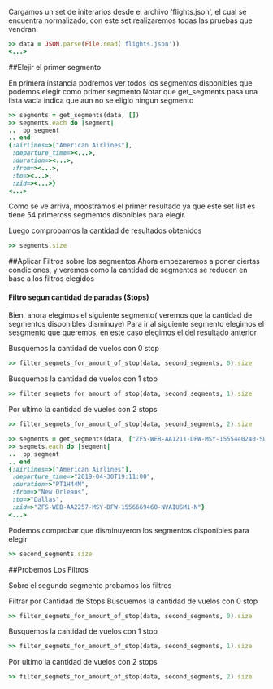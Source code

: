 <!--
Load the necessary libraries
>> require_relative 'filter_and_sort_functions_for_segments.rb'
<...>
-->

Cargamos un set de initerarios desde el archivo 'flights.json', el cual se encuentra normalizado, con 
este set realizaremos todas las pruebas que vendran.

```ruby
>> data = JSON.parse(File.read('flights.json'))
<...>
```

##Elejir el primer segmento

En primera instancia podremos ver todos los segmentos disponibles que podemos elegir como primer segmento
Notar que get_segments pasa una lista vacia indica que aun no se eligio ningun segmento
```ruby
>> segments = get_segments(data, [])
>> segments.each do |segment|
..  pp segment
.. end
{:airlines=>["American Airlines"],
 :departure_time=><...>,
 :duration=><...>,
 :from=><...>,
 :to=><...>,
 :zid=><...>}
<...>

```
Como se ve arriva, moostramos el primer resultado ya que este set list es tiene 54 primeross segmentos disonibles para elegir.

Luego comprobamos la cantidad de resultados obtenidos
```ruby
>> segments.size

```
##Aplicar Filtros sobre los segmentos
Ahora empezaremos a poner ciertas condiciones, y veremos como la cantidad de segmentos se reducen en base
a los filtros elegidos

#### Filtro segun cantidad de paradas (Stops)

Bien, ahora elegimos el siguiente segmento( veremos que la cantidad de segmentos disponibles disminuye)
Para ir al siguiente segmento elegimos el sesgmento que queremos, en este caso elegimos el del resultado anterior


Busquemos la cantidad de vuelos con 0 stop 

```ruby
>> filter_segmets_for_amount_of_stop(data, second_segments, 0).size

```
Busquemos la cantidad de vuelos con 1 stop 
```ruby
>> filter_segmets_for_amount_of_stop(data, second_segments, 1).size

```
Por ultimo  la cantidad de vuelos con 2 stops
```ruby
>> filter_segmets_for_amount_of_stop(data, second_segments, 2).size

```











```ruby
>> segments = get_segments(data, ["ZFS-WEB-AA1211-DFW-MSY-1555440240-SUAIZNM1-S"])
>> segmets.each do |segment|
..  pp segment
.. end
{:airlines=>["American Airlines"],
 :departure_time=>"2019-04-30T19:11:00",
 :duration=>"PT1H44M",
 :from=>"New Orleans",
 :to=>"Dallas",
 :zid=>"ZFS-WEB-AA2257-MSY-DFW-1556669460-NVAIUSM1-N"}
<...>

```

Podemos comprobar que disminuyeron los segmentos disponibles para elegir
```ruby
>> second_segments.size

```

##Probemos Los Filtros

Sobre el segundo segmento probamos los filtros

Filtrar por Cantidad de Stops
Busquemos la cantidad de vuelos con 0 stop 

```ruby
>> filter_segmets_for_amount_of_stop(data, second_segments, 0).size

```
Busquemos la cantidad de vuelos con 1 stop 
```ruby
>> filter_segmets_for_amount_of_stop(data, second_segments, 1).size

```
Por ultimo  la cantidad de vuelos con 2 stops
```ruby
>> filter_segmets_for_amount_of_stop(data, second_segments, 2).size

```



